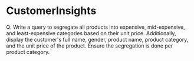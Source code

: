 # CustomerInsights
Q: Write a query to segregate all products into expensive, mid-expensive, and least-expensive categories based on their unit price. Additionally, display the customer's full name, gender, product name, product category, and the unit price of the product. Ensure the segregation is done per product category.
